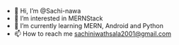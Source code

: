 - 👋 Hi, I’m @Sachi-nawa
- 👀 I’m interested in MERNStack
- 🌱 I’m currently learning MERN, Android and Python
- 📫 How to reach me sachiniwathsala2001@gmail.com


<!---
Sachi-nawa/Sachi-nawa is a ✨ special ✨ repository because its `README.md` (this file) appears on your GitHub profile.
You can click the Preview link to take a look at your changes.
--->

